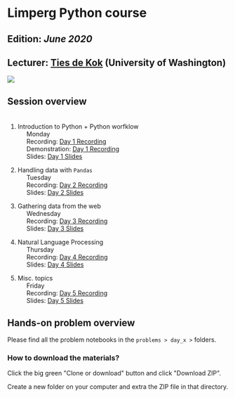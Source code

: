 # Limperg Python course
## Edition: *June 2020*
## Lecturer: <a href="https://www.tiesdekok.com" target="_blank">Ties de Kok</a> (University of Washington)
 <a href="https://opensource.org/licenses/MIT"><img src="https://img.shields.io/badge/license-MIT-blue.svg"></a>


## **Session overview**

<span style="display: block; padding-top: 5px"></span>

1) Introduction to Python + Python worfklow     
<span style="padding-left: 20px" class="arrow-right"></span> Monday    
<span style="padding-left: 20px" class="arrow-right"></span>Recording: <a href="https://youtu.be/FpcIeNeGWd8" target="_blank">Day 1 Recording</a>   
<span style="padding-left: 20px" class="arrow-right"></span>Demonstration: <a href="https://youtu.be/CFw2hrLV7ms" target="_blank">Day 1 Recording</a> <br>
<span style="padding-left: 20px" class="arrow-right"></span>Slides: <a href="https://www.tiesdekok.com/slides/limperg_2020/day_1/index.html" target="_blank">Day 1 Slides</a>

2) Handling data with `Pandas`  
<span style="padding-left: 20px" class="arrow-right"></span> Tuesday  
<span style="padding-left: 20px" class="arrow-right"></span>Recording: <a href="#" target="_blank">Day 2 Recording</a>   
<span style="padding-left: 20px" class="arrow-right"></span>Slides: <a href="#" target="_blank">Day 2 Slides</a>

3) Gathering data from the web  
<span style="padding-left: 20px" class="arrow-right"></span> Wednesday     
<span style="padding-left: 20px" class="arrow-right"></span>Recording: <a href="#" target="_blank">Day 3 Recording</a>   
<span style="padding-left: 20px" class="arrow-right"></span>Slides: <a href="#" target="_blank">Day 3 Slides</a>

4) Natural Language Processing   
<span style="padding-left: 20px" class="arrow-right"></span> Thursday   
<span style="padding-left: 20px" class="arrow-right"></span>Recording: <a href="#" target="_blank">Day 4 Recording</a>   
<span style="padding-left: 20px" class="arrow-right"></span>Slides: <a href="#" target="_blank">Day 4 Slides</a>

5) Misc. topics  
<span style="padding-left: 20px" class="arrow-right"></span> Friday  
<span style="padding-left: 20px" class="arrow-right"></span>Recording: <a href="#" target="_blank">Day 5 Recording</a>   
<span style="padding-left: 20px" class="arrow-right"></span>Slides: <a href="#" target="_blank">Day 5 Slides</a>

## Hands-on problem overview  

Please find all the problem notebooks in the `problems > day_x >` folders.

### How to download the materials? 

Click the big green "Clone or download" button and click "Download ZIP".

Create a new folder on your computer and extra the ZIP file in that directory. 

